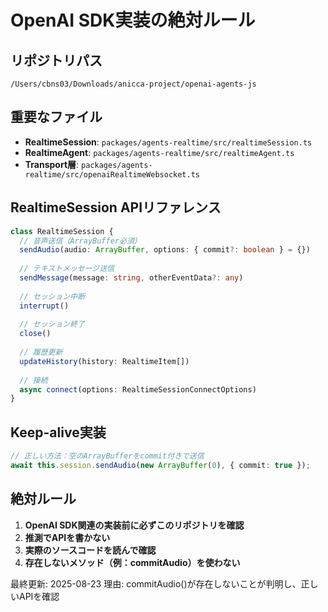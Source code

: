 # OpenAI SDK実装の絶対ルール

## リポジトリパス
`/Users/cbns03/Downloads/anicca-project/openai-agents-js`

## 重要なファイル
- **RealtimeSession**: `packages/agents-realtime/src/realtimeSession.ts`
- **RealtimeAgent**: `packages/agents-realtime/src/realtimeAgent.ts`
- **Transport層**: `packages/agents-realtime/src/openaiRealtimeWebsocket.ts`

## RealtimeSession APIリファレンス
```typescript
class RealtimeSession {
  // 音声送信（ArrayBuffer必須）
  sendAudio(audio: ArrayBuffer, options: { commit?: boolean } = {})
  
  // テキストメッセージ送信
  sendMessage(message: string, otherEventData?: any)
  
  // セッション中断
  interrupt()
  
  // セッション終了
  close()
  
  // 履歴更新
  updateHistory(history: RealtimeItem[])
  
  // 接続
  async connect(options: RealtimeSessionConnectOptions)
}
```

## Keep-alive実装
```typescript
// 正しい方法：空のArrayBufferをcommit付きで送信
await this.session.sendAudio(new ArrayBuffer(0), { commit: true });
```

## 絶対ルール
1. **OpenAI SDK関連の実装前に必ずこのリポジトリを確認**
2. **推測でAPIを書かない**
3. **実際のソースコードを読んで確認**
4. **存在しないメソッド（例：commitAudio）を使わない**

最終更新: 2025-08-23
理由: commitAudio()が存在しないことが判明し、正しいAPIを確認